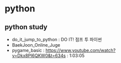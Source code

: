 # python
## python study
- do_it_jump_to_python : DO IT! 점프 투 파이썬
- BaekJoon_Online_Juge    
- pygame_basic : https://www.youtube.com/watch?v=Dkx8Pl6QKW0&t=634s : 1:03:05
